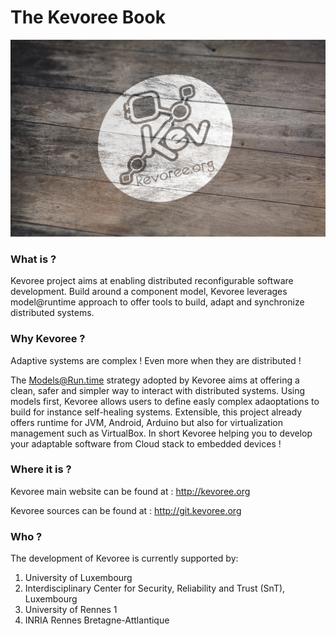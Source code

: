 The Kevoree Book
============

![cover](cover.png)

### What is ?
Kevoree project aims at enabling distributed reconfigurable software development. Build around a component model, Kevoree leverages model@runtime approach to offer tools to build, adapt and synchronize distributed systems.

### Why Kevoree ?

Adaptive systems are complex ! Even more when they are distributed !

The Models@Run.time strategy adopted by Kevoree aims at offering a clean, safer and simpler way to interact with distributed systems. Using models first, Kevoree allows users to define easly complex adaoptations to build for instance self-healing systems. Extensible, this project already offers runtime for JVM, Android, Arduino but also for virtualization management such as VirtualBox. In short Kevoree helping you to develop your adaptable software from Cloud stack to embedded devices !

### Where it is ?

Kevoree main website can be found at : http://kevoree.org

Kevoree sources can be found at : http://git.kevoree.org

### Who ?

The development of Kevoree is currently supported by:
1. University of Luxembourg
2. Interdisciplinary Center for Security, Reliability and Trust (SnT), Luxembourg
3. University of Rennes 1
4. INRIA Rennes Bretagne-Attlantique

